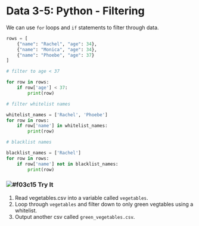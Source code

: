# Data 3-5: Python - Filtering

We can use `for` loops and `if` statements to filter through data.

```python
rows = [
    {"name": "Rachel", "age": 34},
    {"name": "Monica", "age": 34},
    {"name": "Phoebe", "age": 37}
]

# filter to age < 37

for row in rows:
    if row['age'] < 37:
        print(row)

# filter whitelist names

whitelist_names = ['Rachel', 'Phoebe']
for row in rows:
    if row['name'] in whitelist_names:
        print(row)

# blacklist names

blacklist_names = ['Rachel']
for row in rows:
    if row['name'] not in blacklist_names:
        print(row)
```

### ![#f03c15](https://placehold.it/15/f03c15/000000?text=+) Try It

1. Read vegetables.csv into a variable called `vegetables`.
2. Loop through `vegetables` and filter down to only green vegtables using a whitelist.
3. Output another csv called `green_vegetables.csv`.
